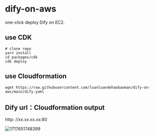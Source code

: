 # dify-on-aws

one-click deploy Dify on EC2.

## use CDK

```
# clone repo
yarn install
cd packages/cdk
cdk deploy
```

## use Cloudformation

```
wget https://raw.githubusercontent.com/luanluandehaobaoman/dify-on-aws/main/dify.yaml
```

## Dify url：Cloudformation output

http:<ec2 public IP> //xx.xx.xx.xx:80

![1717651748399](images/README/1717651748399.png)

